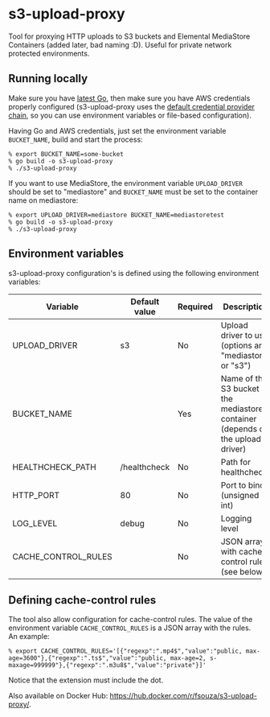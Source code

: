 s3-upload-proxy
===============

Tool for proxying HTTP uploads to S3 buckets and Elemental MediaStore
Containers (added later, bad naming :D).  Useful for private network protected environments.

Running locally
---------------

Make sure you have [latest Go](https://golang.org/doc/install), then make sure
you have AWS credentials properly configured (s3-upload-proxy uses the [default
credential provider
chain](https://docs.aws.amazon.com/sdk-for-java/v1/developer-guide/credentials.html#credentials-default),
so you can use environment variables or file-based configuration).

Having Go and AWS credentials, just set the environment variable
``BUCKET_NAME``, build and start the process:

```
% export BUCKET_NAME=some-bucket
% go build -o s3-upload-proxy
% ./s3-upload-proxy
```

If you want to use MediaStore, the environment variable ``UPLOAD_DRIVER``
should be set to "mediastore" and ``BUCKET_NAME`` must be set to the container
name on mediastore:

```
% export UPLOAD_DRIVER=mediastore BUCKET_NAME=mediastoretest
% go build -o s3-upload-proxy
% ./s3-upload-proxy
```

Environment variables
---------------------

s3-upload-proxy configuration's is defined using the following environment
variables:

| Variable                 | Default value | Required | Description                                                                             |
| ------------------------ | ------------- | -------- | --------------------------------------------------------------------------------------- |
| UPLOAD_DRIVER            | s3            | No       | Upload driver to use (options are "mediastore" or "s3")                                 |
| BUCKET_NAME              |               | Yes      | Name of the S3 bucket or the mediastore container (depends on the upload driver)        |
| HEALTHCHECK_PATH         | /healthcheck  | No       | Path for healthcheck                                                                    |
| HTTP_PORT                | 80            | No       | Port to bind (unsigned int)                                                             |
| LOG_LEVEL                | debug         | No       | Logging level                                                                           |
| CACHE_CONTROL_RULES      |               | No       | JSON array with cache control rules (see below)                                         |

Defining cache-control rules
----------------------------

The tool also allow configuration for cache-control rules. The value of the
environment variable ``CACHE_CONTROL_RULES`` is a JSON array with the rules. An
example:

```
% export CACHE_CONTROL_RULES='[{"regexp":".mp4$","value":"public, max-age=3600"},{"regexp":".ts$","value":"public, max-age=2, s-maxage=999999"},{"regexp":".m3u8$","value":"private"}]'
```

Notice that the extension must include the dot.

Also available on Docker Hub: https://hub.docker.com/r/fsouza/s3-upload-proxy/.

